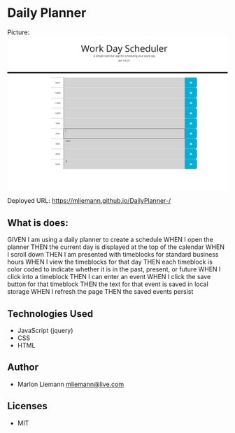﻿# Daily Planner

Picture: 
![Deployed Application Picture](./assets/ApplicationPicture.PNG)

Deployed URL: https://mliemann.github.io/DailyPlanner-/


## What is does:

GIVEN I am using a daily planner to create a schedule
WHEN I open the planner
THEN the current day is displayed at the top of the calendar
WHEN I scroll down
THEN I am presented with timeblocks for standard business hours
WHEN I view the timeblocks for that day
THEN each timeblock is color coded to indicate whether it is in the past, present, or future
WHEN I click into a timeblock
THEN I can enter an event
WHEN I click the save button for that timeblock
THEN the text for that event is saved in local storage
WHEN I refresh the page
THEN the saved events persist

## Technologies Used
* JavaScript (jquery)
* CSS 
* HTML
  
## Author
* Marlon Liemann mliemann@live.com


## Licenses
* MIT
    
